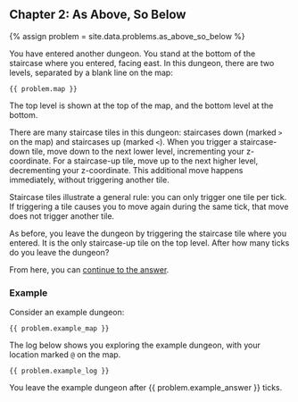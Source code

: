 ## Chapter 2: As Above, So Below

{% assign problem = site.data.problems.as_above_so_below %}

You have entered another dungeon. You stand at the bottom of the staircase where you entered, facing east. In this dungeon, there are two levels, separated by a blank line on the map:

```
{{ problem.map }}
```

The top level is shown at the top of the map, and the bottom level at the bottom.

There are many staircase tiles in this dungeon: staircases down (marked `>` on the map) and staircases up (marked `<`). When you trigger a staircase-down tile, move down to the next lower level, incrementing your z-coordinate. For a staircase-up tile, move up to the next higher level, decrementing your z-coordinate. This additional move happens immediately, without triggering another tile.

Staircase tiles illustrate a general rule: you can only trigger one tile per tick. If triggering a tile causes you to move again during the same tick, that move does not trigger another tile.

As before, you leave the dungeon by triggering the staircase tile where you entered. It is the only staircase-up tile on the top level. After how many ticks do you leave the dungeon?

From here, you can [continue to the answer](../../answers/chapters/02/as-above-so-below.md).


### Example

Consider an example dungeon:

```
{{ problem.example_map }}
```

The log below shows you exploring the example dungeon, with your location marked `@` on the map.

```
{{ problem.example_log }}
```

You leave the example dungeon after {{ problem.example_answer }} ticks.
